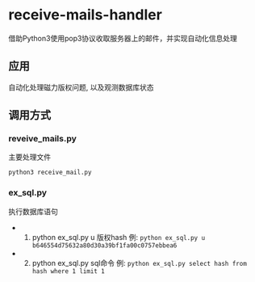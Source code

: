 # receive-mails-handler
借助Python3使用pop3协议收取服务器上的邮件，并实现自动化信息处理

## 应用
自动化处理磁力版权问题, 以及观测数据库状态

## 调用方式
### reveive_mails.py
主要处理文件
```
python3 receive_mail.py
```


### ex_sql.py
执行数据库语句

- 1. python ex_sql.py u 版权hash 
    例: `python ex_sql.py u b646554d75632a80d30a39bf1fa00c0757ebbea6`
- 2. python ex_sql.py sql命令 
    例: `python ex_sql.py select hash from hash where 1 limit 1`
